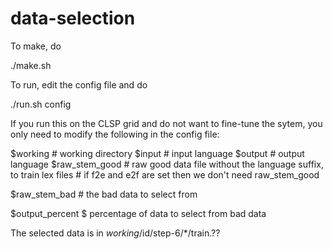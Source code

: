 # data-selection
To make, do

./make.sh

To run, edit the config file and do 

./run.sh config

If you run this on the CLSP grid and do not want to fine-tune the sytem, you
only need to modify the following in the config file:

$working # working directory
$input   # input language
$output  # output language
$raw_stem_good  # raw good data file without the language suffix, to train lex files
                # if f2e and e2f are set then we don't need raw_stem_good

$raw_stem_bad  # the bad data to select from


$output_percent   $ percentage of data to select from bad data

The selected data is in $working/$id/step-6/*/train.??
